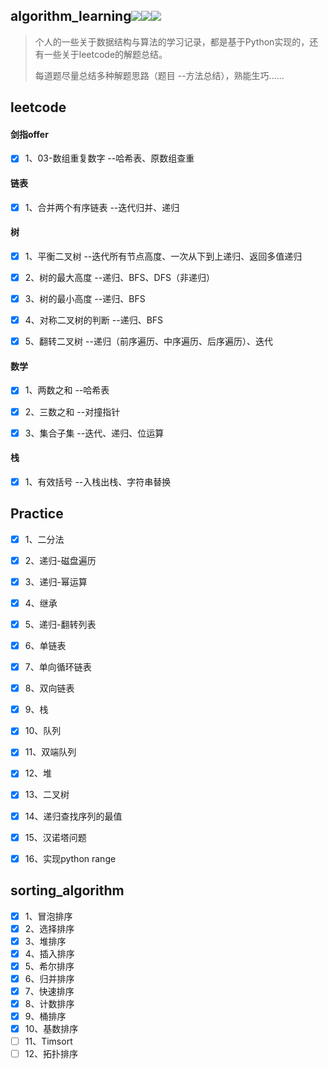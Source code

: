 ## algorithm_learning![](https://img.shields.io/badge/Python-3.8-green)![](https://img.shields.io/badge/leetcode-yellow)![](https://img.shields.io/badge/剑指offer-red)

> 个人的一些关于数据结构与算法的学习记录，都是基于Python实现的，还有一些关于leetcode的解题总结。
>
> 每道题尽量总结多种解题思路（题目 --方法总结），熟能生巧……

## leetcode

#### 剑指offer

- [x] 1、03-数组重复数字	         --哈希表、原数组查重

#### 链表

- [x] 1、合并两个有序链表	        --迭代归并、递归


#### 树

- [x] 1、平衡二叉树	                  --迭代所有节点高度、一次从下到上递归、返回多值递归
- [x] 2、树的最大高度                   --递归、BFS、DFS（非递归）
- [x] 3、树的最小高度                   --递归、BFS
- [x] 4、对称二叉树的判断            --递归、BFS
- [x] 5、翻转二叉树                      --递归（前序遍历、中序遍历、后序遍历）、迭代


#### 数学

- [x] 1、两数之和                          --哈希表

- [x] 2、三数之和                          --对撞指针

- [x] 3、集合子集                          --迭代、递归、位运算


#### 栈

- [x] 1、有效括号                          --入栈出栈、字符串替换


## Practice

- [x] 1、二分法
- [x] 2、递归-磁盘遍历
- [x] 3、递归-幂运算

- [x] 4、继承
- [x] 5、递归-翻转列表
- [x] 6、单链表

- [x] 7、单向循环链表

- [x] 8、双向链表

- [x] 9、栈

- [x] 10、队列

- [x] 11、双端队列

- [x] 12、堆

- [x] 13、二叉树
- [x] 14、递归查找序列的最值

- [x] 15、汉诺塔问题
- [x] 16、实现python range

## sorting_algorithm

- [x] 1、冒泡排序
- [x] 2、选择排序
- [x] 3、堆排序
- [x] 4、插入排序
- [x] 5、希尔排序
- [x] 6、归并排序
- [x] 7、快速排序
- [x] 8、计数排序
- [x] 9、桶排序
- [x] 10、基数排序
- [ ] 11、Timsort
- [ ] 12、拓扑排序